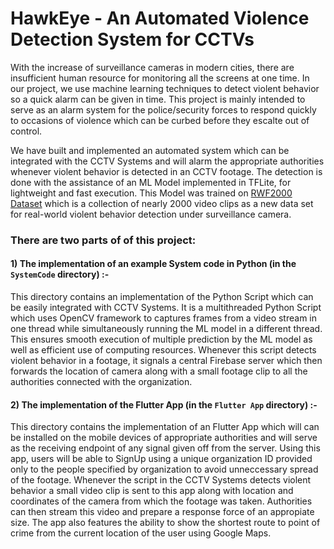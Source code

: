 # HawkEye - An Automated Violence Detection System for CCTVs
With the increase of surveillance cameras in modern cities, there are insufficient human resource for monitoring all the screens at one time. In our project, we use machine learning techniques to detect violent behavior so a quick alarm can be given in time. This project is mainly intended to serve as an alarm system for the police/security forces to respond quickly to occasions of violence which can be curbed before they escalte out of control. 

We have built and implemented an automated system which can be integrated with the CCTV Systems and will alarm the appropriate authorities whenever violent behavior is detected in an CCTV footage. The detection is done with the assistance of an ML Model implemented in TFLite, for lightweight and fast execution. This Model was trained on [RWF2000 Dataset](https://github.com/mchengny/RWF2000-Video-Database-for-Violence-Detection) which is a collection of nearly 2000 video clips as a new data set for real-world violent behavior detection under surveillance camera.  

### There are two parts of of this project:

#### 1) The implementation of an example System code in Python (in the `SystemCode` directory) :- 

This directory contains an implementation of the Python Script which can be easily integrated with CCTV Systems. It is a multithreaded Python Script which uses OpenCV framework to captures frames from a video stream in one thread while simultaneously running the ML model in a different thread. This ensures smooth execution of multiple prediction by the ML model as well as efficient use of computing resources. Whenever this script detects violent behavior in a footage, it signals a central Firebase server which then forwards the location of camera along with a small footage clip to all the authorities connected with the organization.

#### 2) The implementation of the Flutter App (in the `Flutter App` directory) :-

This directory contains the implementation of an Flutter App which will can be installed on the mobile devices of appropriate authorities and will serve as the receiving endpoint of any signal given off from the server. Using this app, users will be able to SignUp using a unique organization ID provided only to the people specified by organization to avoid unneccessary spread of the footage. Whenever the script in the CCTV Systems detects violent behavior a small video clip is sent to this app along with location and coordinates of the camera from which the footage was taken. Authorities can then stream this video and prepare a response force of an appropiate size. The app also features the ability to show the shortest route to point of crime from the current location of the user using Google Maps.
